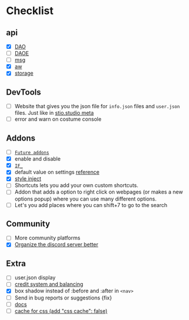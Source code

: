 # Checklist

## api
- [x] [DAO](../api/module.js)
- [ ] [DAOE](../api/module.js)
- [ ] [msg](../_locales/)
- [x] [aw](../api/module.js)
- [x] [storage](../api/module.js)

## DevTools
- [ ] Website that gives you the json file for `info.json` files and `user.json` files. Just like in [stio.studio meta](https://project.stio.studio/meta/)
- [ ] error and warn on costume console 

## Addons
- [ ] [`Future addons`](../addon/future/)
- [x] enable and disable
- [x] [`IF_`](../api/module.js)
- [x] default value on settings [reference](../addon/console.log/info.json)
- [x] [style inject](../file/inject/style.js)
- [ ] Shortcuts lets you add your own custom shortcuts.
- [ ] Addon that adds a option to right click on webpages (or makes a new options popup) where you can use many different options. 
- [ ] Let's you add places where you can shift+7 to go to the search

## Community
- [ ] More community platforms
- [x] [Organize the discord server better](https://aioewa.stio.studio/discord)

## Extra
- [ ] user.json display
- [ ] [credit system and balancing](https://github.com/StioStudio/Aioewa/graphs/contributors) 
- [x] box shadow instead of :before and :after in `<nav>`
- [ ] Send in bug reports or suggestions {fix}
- [ ] [docs](../docs/)
- [ ] [cache for css (add "css cache": false)](cache.md)